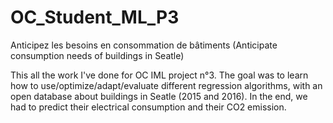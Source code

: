 # OC_Student_ML_P3
Anticipez les besoins en consommation de bâtiments (Anticipate consumption needs of buildings in Seatle)

This all the work I've done for OC IML project n°3. The goal was to learn how to use/optimize/adapt/evaluate different regression algorithms, with an open database about buildings in Seatle (2015 and 2016). In the end, we had to predict their electrical consumption and their CO2 emission.
